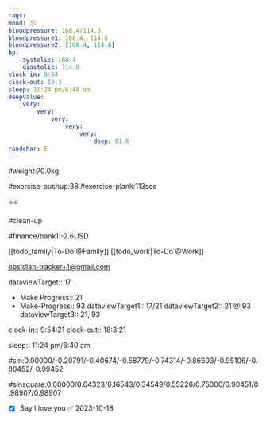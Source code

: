 ```yaml
---
tags: 
mood: 😞
bloodpressure: 168.4/114.8
bloodpressure1: 168.4, 114.8
bloodpressure2: [168.4, 114.8]
bp:
    systolic: 168.4
    diastolic: 114.8
clock-in: 9:54
clock-out: 18:3
sleep: 11:24 pm/6:40 am
deepValue: 
    very: 
        very: 
            very: 
                very: 
                    very: 
                        deep: 81.6
randchar: E
---
```


#weight:70.0kg

#exercise-pushup:38
#exercise-plank:113sec


⭐⭐

#clean-up

#finance/bank1:-2.6USD

[[todo_family|To-Do @Family]]
[[todo_work|To-Do @Work]]

obsidian-tracker+1@gmail.com


dataviewTarget:: 17
- Make Progress:: 21
- Make-Progress:: 93
dataviewTarget1:: 17/21
dataviewTarget2:: 21 @ 93
dataviewTarget3:: 21, 93

clock-in:: 9:54:21
clock-out:: 18:3:21

sleep:: 11:24 pm/6:40 am

#sin:0.00000/-0.20791/-0.40674/-0.58779/-0.74314/-0.86603/-0.95106/-0.99452/-0.99452

#sinsquare:0.00000/0.04323/0.16543/0.34549/0.55226/0.75000/0.90451/0.98907/0.98907

- [x] Say I love you ✅ 2023-10-18

